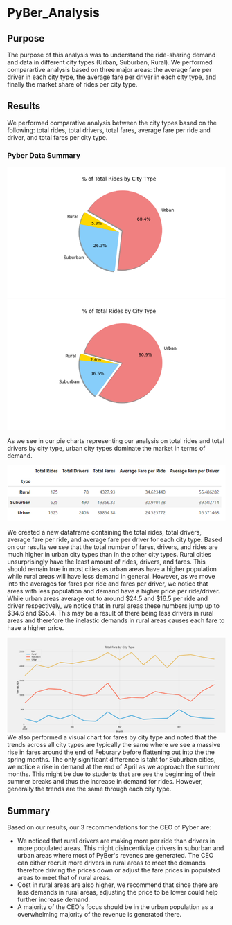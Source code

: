 # PyBer_Analysis

## Purpose 
The purpose of this analysis was to understand the ride-sharing demand and data in different city types (Urban, Suburban, Rural). We performed comparartive analysis based on three major areas: the average fare per driver in each city type, the average fare per driver in each city type, and finally the market share of rides per city type. 

## Results
We performed comparative analysis between the city types based on the following: total rides, total drivers, total fares, average fare per ride and driver, and total fares per city type. 
### Pyber Data Summary
![picture2](https://github.com/jeremysz0419/PyBer_Analysis/blob/main/analysis/Fig6.png)
![picture3](https://github.com/jeremysz0419/PyBer_Analysis/blob/main/analysis/fig7.png)

As we see in our pie charts representing our analysis on total rides and total drivers by city type, urban city types dominate the market in terms of demand. 

![picture1](https://github.com/jeremysz0419/PyBer_Analysis/blob/main/analysis/Pyber%20Summary.PNG)


We created a new dataframe containing the total rides, total drivers, average fare per ride, and average fare per driver for each city type. Based on our results we see that the total number of fares, drivers, and rides are much higher in urban city types than in the other city types. Rural cities unsurprisingly have the least amount of rides, drivers, and fares. This should remain true in most cities as urban areas have a higher population while rural areas will have less demand in general. However, as we move into the averages for fares per ride and fares per driver, we notice that areas with less population and demand have a higher price per ride/driver. While urban areas average out to around $24.5 and $16.5 per ride and driver respectively, we notice that in rural areas these numbers jump up to $34.6 and $55.4. This may be a result of there being less drivers in rural areas and therefore the inelastic demands in rural areas causes each fare to have a higher price.

![picture4](https://github.com/jeremysz0419/PyBer_Analysis/blob/main/analysis/Pyber_fare_summary.png)
We also performed a visual chart for fares by city type and noted that the trends across all city types are typically the same where we see a massive rise in fares around the end of Feburary before flattening out into the the spring months. The only significant difference is taht for Suburban cities, we notice a rise in demand at the end of April as we approach the summer months. This might be due to students that are see the beginning of their summer breaks and thus the increase in demand for rides.  However, generally the trends are the same through each city type. 


## Summary
Based on our results, our 3 recommendations for the CEO of Pyber are: 
  * We noticed that rural drivers are making more per ride than drivers in more populated areas. This might disincentivize drivers in suburban and urban areas where most of PyBer's revenes are generated. The CEO can either recruit more drivers in rural areas to meet the demands therefore driving the prices down or adjust the fare prices in populated areas to meet that of rural areas. 
  * Cost in rural areas are also higher, we recommend that since there are less demands in rural areas, adjusting the price to be lower could help further increase demand. 
  * A majority of the CEO's focus should be in the urban population as a overwhelming majority of the revenue is generated there. 
